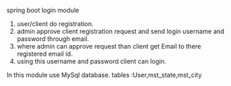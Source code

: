 spring boot login module 
1. user/client do registration.
2. admin approve client registration request and send login username and password through email.
3. where admin can approve request than client get Email to there registered email id.
4. using this username and password client can login.


In this module use MySql database.
tables :User,mst_state,mst_city
